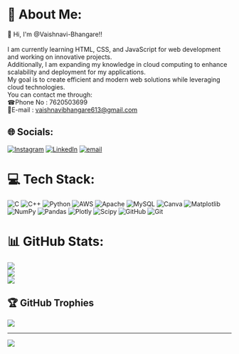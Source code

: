 # 💫 About Me:
&#x1F44B; Hi, I'm @Vaishnavi-Bhangare!!<br><br>I am currently learning HTML, CSS, and JavaScript for web development and working on innovative projects. <br>Additionally, I am expanding my knowledge in cloud computing to enhance scalability and deployment for my applications.<br> My goal is to create efficient and modern web solutions while leveraging cloud technologies.<br>You can contact me through:<br>&#x260E;Phone No : 7620503699<br>&#x1F4E7;E-mail : vaishnavibhangare613@gmail.com


## 🌐 Socials:
[![Instagram](https://img.shields.io/badge/Instagram-%23E4405F.svg?logo=Instagram&logoColor=white)](https://instagram.com/vaishu__bhangare) [![LinkedIn](https://img.shields.io/badge/LinkedIn-%230077B5.svg?logo=linkedin&logoColor=white)](https://linkedin.com/in/vaishnavi-bhangare) [![email](https://img.shields.io/badge/Email-D14836?logo=gmail&logoColor=white)](mailto:vaishnavibhangare613@gmail.com) 

# 💻 Tech Stack:
![C](https://img.shields.io/badge/c-%2300599C.svg?style=for-the-badge&logo=c&logoColor=white) ![C++](https://img.shields.io/badge/c++-%2300599C.svg?style=for-the-badge&logo=c%2B%2B&logoColor=white) ![Python](https://img.shields.io/badge/python-3670A0?style=for-the-badge&logo=python&logoColor=ffdd54) ![AWS](https://img.shields.io/badge/AWS-%23FF9900.svg?style=for-the-badge&logo=amazon-aws&logoColor=white) ![Apache](https://img.shields.io/badge/apache-%23D42029.svg?style=for-the-badge&logo=apache&logoColor=white) ![MySQL](https://img.shields.io/badge/mysql-4479A1.svg?style=for-the-badge&logo=mysql&logoColor=white) ![Canva](https://img.shields.io/badge/Canva-%2300C4CC.svg?style=for-the-badge&logo=Canva&logoColor=white) ![Matplotlib](https://img.shields.io/badge/Matplotlib-%23ffffff.svg?style=for-the-badge&logo=Matplotlib&logoColor=black) ![NumPy](https://img.shields.io/badge/numpy-%23013243.svg?style=for-the-badge&logo=numpy&logoColor=white) ![Pandas](https://img.shields.io/badge/pandas-%23150458.svg?style=for-the-badge&logo=pandas&logoColor=white) ![Plotly](https://img.shields.io/badge/Plotly-%233F4F75.svg?style=for-the-badge&logo=plotly&logoColor=white) ![Scipy](https://img.shields.io/badge/SciPy-%230C55A5.svg?style=for-the-badge&logo=scipy&logoColor=%white) ![GitHub](https://img.shields.io/badge/github-%23121011.svg?style=for-the-badge&logo=github&logoColor=white) ![Git](https://img.shields.io/badge/git-%23F05033.svg?style=for-the-badge&logo=git&logoColor=white)
# 📊 GitHub Stats:
![](https://github-readme-stats.vercel.app/api?username=Abcvai&theme=shadow_blue&hide_border=false&include_all_commits=true&count_private=false)<br/>
![](https://nirzak-streak-stats.vercel.app/?user=Abcvai&theme=shadow_blue&hide_border=false)<br/>
![](https://github-readme-stats.vercel.app/api/top-langs/?username=Abcvai&theme=shadow_blue&hide_border=false&include_all_commits=true&count_private=false&layout=compact)

## 🏆 GitHub Trophies
![](https://github-profile-trophy.vercel.app/?username=Abcvai&theme=radical&no-frame=false&no-bg=false&margin-w=4)

---
[![](https://visitcount.itsvg.in/api?id=Abcvai&icon=0&color=0)](https://visitcount.itsvg.in)

<!-- Proudly created with GPRM ( https://gprm.itsvg.in ) -->
